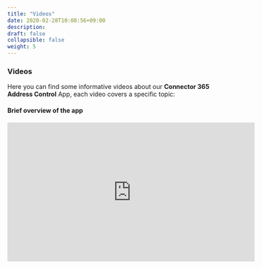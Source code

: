 ```yaml
---
title: "Videos"
date: 2020-02-28T10:08:56+09:00
description: 
draft: false
collapsible: false
weight: 5
---
```

### Videos

Here you can find some informative videos about our **Connector 365 Address Control** App, each video covers a specific topic:

#### Brief overview of the app
<p style="text-align: center;">
<iframe width="560" height="315" src="https://www.youtube.com/embed/RTZ0vl9val0?si=1_2gXezQpHl-pKY9" title="YouTube video player" frameborder="0" allow="accelerometer; autoplay; clipboard-write; encrypted-media; gyroscope; picture-in-picture" allowfullscreen></iframe>
